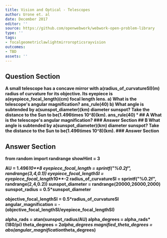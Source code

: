 ```yaml
---
title: Vision and Optical - Telescopes
author: Urone et. al
date: December 2017
editor: ''
source: https://github.com/openwebwork/webwork-open-problem-library
type: ''
tags:
- focalgeometriclawlightmirroropticsrayvision
outcomes:
- TBD
assets: ''
---
```


## Question Section 

<b>
A small telescope has a concave mirror with a(radius_of_curvatureSI)(m) radius of curvature for its objective. Its eyepiece is a(eyepiece_focal_length)(cm) focal length lens.
a) What is the telescope's angular magnification? 
ans_rule(40) 
b) What angle is subtended by a(sunspot_diameter)(km) diameter sunspot? Take the distance to the Sun to be(1.496times 10^8)(km).
ans_rule(40) &#176;
## A
What is the telescope's angular magnification? 
### Answer Section
## B
What angle is subtended by a(sunspot_diameter)(km) diameter sunspot? Take the distance to the Sun to be(1.496times 10^8)(km).
### Answer Section


## Answer Section

from random import randrange
showHint = 3

AU = 1.496*10**8
eyepiece_focal_length = sprintf("%0.2f", randrange(3,4,0.1))
eyepiece_focal_lengthSI = eyepiece_focal_length*10**-2
radius_of_curvatureSI = sprintf("%0.2f", randrange(2,4,0.2))
sunspot_diameter = randrange(20000,26000,2000)
sunspot_radius = 0.5*sunspot_diameter

objective_focal_lengthSI = 0.5*radius_of_curvatureSI
angular_magnification = -(objective_focal_lengthSI/eyepiece_focal_lengthSI) 

alpha_rads = atan(sunspot_radius/AU)
alpha_degrees = alpha_rads*(180/pi)
theta_degrees = 2*alpha_degrees
magnified_theta_degrees = abs(angular_magnification*theta_degrees)